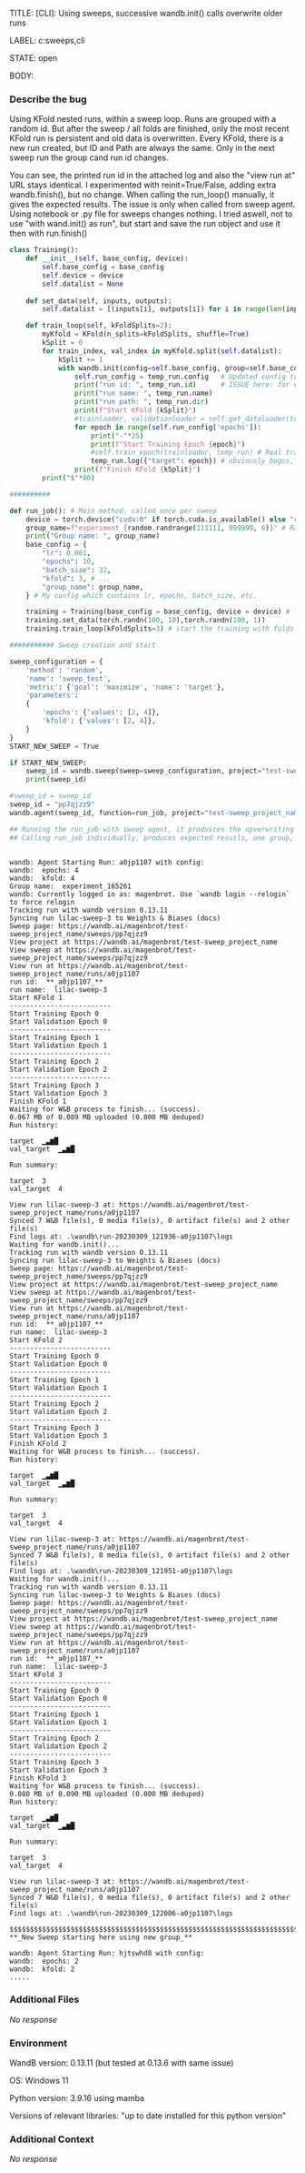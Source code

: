 TITLE:
[CLI]: Using sweeps,  successive wandb.init() calls overwrite older runs

LABEL:
c:sweeps,cli

STATE:
open

BODY:
### Describe the bug

<!--- Description of the issue below  -->
Using KFold nested runs, within a sweep loop. Runs are grouped with a random id. But after the sweep / all folds are finished, only the most recent KFold run is persistent and old data is overwritten. Every KFold, there is a new run created, but ID and Path are always the same. Only in the next sweep run the group cand run id changes.

You can see, the printed run id in the attached log and also the "view run at" URL stays identical.
I experimented with reinit=True/False, adding extra wandb.finish(), but no change. 
When calling the run_loop() manually, it gives the expected results. The issue is only when called from sweep agent.
Using notebook or .py file for sweeps changes nothing. I tried aswell, not to use "with wand.init() as run", but start and save the run object and use it then with run.finish()

<!--- A minimal code snippet between the quotes below  -->
```python
class Training():
	def __init__(self, base_config, device):
		self.base_config = base_config
		self.device = device
		self.datalist = None
        
	def set_data(self, inputs, outputs):
		self.datalist = [(inputs[i], outputs[i]) for i in range(len(inputs))]

	def train_loop(self, kFoldSplits=2):
		myKfold = KFold(n_splits=kFoldSplits, shuffle=True)
		kSplit = 0
		for train_index, val_index in myKfold.split(self.datalist):
			kSplit += 1
			with wandb.init(config=self.base_config, group=self.base_config['group_name']) as temp_run: # New run for every fold
				self.run_config = temp_run.config 	# Updated config to reflect sweep changes
				print("run id: ", temp_run.id)		# ISSUE here: for every kFOld iteration, the new init produces same ID and name, overwriting older folds
				print("run name: ", temp_run.name)
				print("run path: ", temp_run.dir)
				print(f"Start KFold {kSplit}")
				#trainloader, validationloader = self.get_dataloader(train_index, val_index)
				for epoch in range(self.run_config['epochs']):
					print("-"*25)
					print(f"Start Training Epoch {epoch}")
					#self.train_epoch(trainloader, temp_run) # Real training would be here
					temp_run.log({"target": epoch}) # obviously bogus, just to test
				print(f"Finish KFold {kSplit}")
		print("$"*80)

##########

def run_job(): # Main method, called once per sweep
	device = torch.device("cuda:0" if torch.cuda.is_available() else "cpu")
	group_name=f"experiment_{random.randrange(111111, 999999, 6)}" # Random group name, unique for each sweep job
	print("Group name: ", group_name)
	base_config = {
		"lr": 0.001,
		"epochs": 10,
		"batch_size": 32,
		"kfold": 3, # ...
		"group_name": group_name,
	} # My config which contains lr, epochs, batch_size, etc.

	training = Training(base_config = base_config, device = device) # Training wrapper - Stripped version
	training.set_data(torch.randn(100, 10),torch.randn(100, 1))		
	training.train_loop(kFoldSplits=3) # start the training with folds

########### Sweep creation and start

sweep_configuration = {
	'method': 'random',
	'name': 'sweep_test',
	'metric': {'goal': 'maximize', 'name': 'target'},
	'parameters': 
	{
		'epochs': {'values': [2, 4]},
		'kfold': {'values': [2, 4]},
	}
}
START_NEW_SWEEP = True

if START_NEW_SWEEP:
	sweep_id = wandb.sweep(sweep=sweep_configuration, project="test-sweep_project_name")
	print(sweep_id)

#sweep_id = sweep_id
sweep_id = "pp7qjzz9"
wandb.agent(sweep_id, function=run_job, project="test-sweep_project_name")

## Running the run_job with sweep agent, it produices the opverwriting issue
## Calling run_job individually, produces expected resutls, one group, with num_fold individually tracked runs
```

<!--- A full traceback of the exception in the quotes below -->
```shell

wandb: Agent Starting Run: a0jp1107 with config:
wandb: 	epochs: 4
wandb: 	kfold: 4
Group name:  experiment_165261
wandb: Currently logged in as: magenbrot. Use `wandb login --relogin` to force relogin
Tracking run with wandb version 0.13.11
Syncing run lilac-sweep-3 to Weights & Biases (docs)
Sweep page: https://wandb.ai/magenbrot/test-sweep_project_name/sweeps/pp7qjzz9
View project at https://wandb.ai/magenbrot/test-sweep_project_name
View sweep at https://wandb.ai/magenbrot/test-sweep_project_name/sweeps/pp7qjzz9
View run at https://wandb.ai/magenbrot/test-sweep_project_name/runs/a0jp1107
run id:  **_a0jp1107_**
run name:  lilac-sweep-3
Start KFold 1
-------------------------
Start Training Epoch 0
Start Validation Epoch 0
-------------------------
Start Training Epoch 1
Start Validation Epoch 1
-------------------------
Start Training Epoch 2
Start Validation Epoch 2
-------------------------
Start Training Epoch 3
Start Validation Epoch 3
Finish KFold 1
Waiting for W&B process to finish... (success).
0.067 MB of 0.089 MB uploaded (0.000 MB deduped)
Run history:

target	▁▃▆█
val_target	▁▃▆█

Run summary:

target	3
val_target	4

View run lilac-sweep-3 at: https://wandb.ai/magenbrot/test-sweep_project_name/runs/a0jp1107
Synced 7 W&B file(s), 0 media file(s), 0 artifact file(s) and 2 other file(s)
Find logs at: .\wandb\run-20230309_121936-a0jp1107\logs
Waiting for wandb.init()...
Tracking run with wandb version 0.13.11
Syncing run lilac-sweep-3 to Weights & Biases (docs)
Sweep page: https://wandb.ai/magenbrot/test-sweep_project_name/sweeps/pp7qjzz9
View project at https://wandb.ai/magenbrot/test-sweep_project_name
View sweep at https://wandb.ai/magenbrot/test-sweep_project_name/sweeps/pp7qjzz9
View run at https://wandb.ai/magenbrot/test-sweep_project_name/runs/a0jp1107
run id:  **_a0jp1107_**
run name:  lilac-sweep-3
Start KFold 2
-------------------------
Start Training Epoch 0
Start Validation Epoch 0
-------------------------
Start Training Epoch 1
Start Validation Epoch 1
-------------------------
Start Training Epoch 2
Start Validation Epoch 2
-------------------------
Start Training Epoch 3
Start Validation Epoch 3
Finish KFold 2
Waiting for W&B process to finish... (success).
Run history:

target	▁▃▆█
val_target	▁▃▆█

Run summary:

target	3
val_target	4

View run lilac-sweep-3 at: https://wandb.ai/magenbrot/test-sweep_project_name/runs/a0jp1107
Synced 7 W&B file(s), 0 media file(s), 0 artifact file(s) and 2 other file(s)
Find logs at: .\wandb\run-20230309_121951-a0jp1107\logs
Waiting for wandb.init()...
Tracking run with wandb version 0.13.11
Syncing run lilac-sweep-3 to Weights & Biases (docs)
Sweep page: https://wandb.ai/magenbrot/test-sweep_project_name/sweeps/pp7qjzz9
View project at https://wandb.ai/magenbrot/test-sweep_project_name
View sweep at https://wandb.ai/magenbrot/test-sweep_project_name/sweeps/pp7qjzz9
View run at https://wandb.ai/magenbrot/test-sweep_project_name/runs/a0jp1107
run id:  **_a0jp1107_**
run name:  lilac-sweep-3
Start KFold 3
-------------------------
Start Training Epoch 0
Start Validation Epoch 0
-------------------------
Start Training Epoch 1
Start Validation Epoch 1
-------------------------
Start Training Epoch 2
Start Validation Epoch 2
-------------------------
Start Training Epoch 3
Start Validation Epoch 3
Finish KFold 3
Waiting for W&B process to finish... (success).
0.080 MB of 0.090 MB uploaded (0.000 MB deduped)
Run history:

target	▁▃▆█
val_target	▁▃▆█

Run summary:

target	3
val_target	4

View run lilac-sweep-3 at: https://wandb.ai/magenbrot/test-sweep_project_name/runs/a0jp1107
Synced 7 W&B file(s), 0 media file(s), 0 artifact file(s) and 2 other file(s)
Find logs at: .\wandb\run-20230309_122006-a0jp1107\logs

$$$$$$$$$$$$$$$$$$$$$$$$$$$$$$$$$$$$$$$$$$$$$$$$$$$$$$$$$$$$$$$$$$$$$$$$$$$$$$$$
**_New Sweep starting here using new group_** 

wandb: Agent Starting Run: hjtswhd8 with config:
wandb: 	epochs: 2
wandb: 	kfold: 2
.....
```


### Additional Files

_No response_

### Environment

WandB version: 0.13.11 (but tested at 0.13.6 with same issue)

OS: Windows 11

Python version: 3.9.16 using mamba

Versions of relevant libraries: "up to date installed for this python version"



### Additional Context

_No response_

